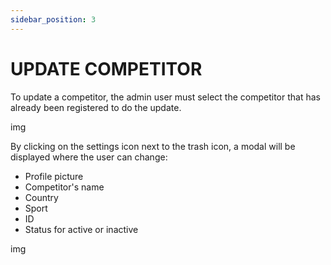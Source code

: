 ```yaml
---
sidebar_position: 3
---
```


# UPDATE COMPETITOR

To update a competitor, the admin user must select the competitor that has already been registered to do the update.

img

By clicking on the settings icon next to the trash icon, a modal will be displayed where the user can change:

- Profile picture
- Competitor's name
- Country
- Sport
- ID
- Status for active or inactive

img
